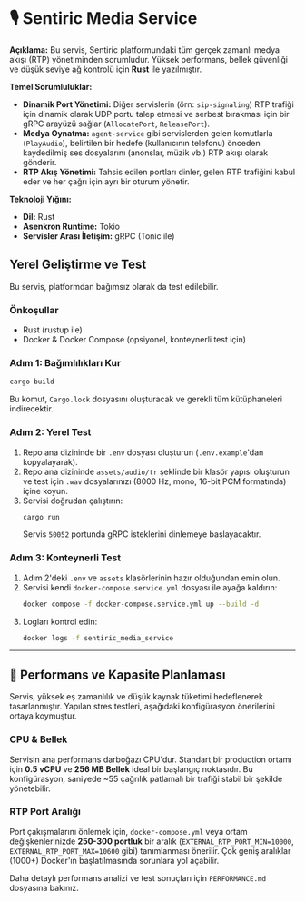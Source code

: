 # 🎙️ Sentiric Media Service

**Açıklama:** Bu servis, Sentiric platformundaki tüm gerçek zamanlı medya akışı (RTP) yönetiminden sorumludur. Yüksek performans, bellek güvenliği ve düşük seviye ağ kontrolü için **Rust** ile yazılmıştır.

**Temel Sorumluluklar:**
*   **Dinamik Port Yönetimi:** Diğer servislerin (örn: `sip-signaling`) RTP trafiği için dinamik olarak UDP portu talep etmesi ve serbest bırakması için bir gRPC arayüzü sağlar (`AllocatePort`, `ReleasePort`).
*   **Medya Oynatma:** `agent-service` gibi servislerden gelen komutlarla (`PlayAudio`), belirtilen bir hedefe (kullanıcının telefonu) önceden kaydedilmiş ses dosyalarını (anonslar, müzik vb.) RTP akışı olarak gönderir.
*   **RTP Akış Yönetimi:** Tahsis edilen portları dinler, gelen RTP trafiğini kabul eder ve her çağrı için ayrı bir oturum yönetir.

**Teknoloji Yığını:**
*   **Dil:** Rust
*   **Asenkron Runtime:** Tokio
*   **Servisler Arası İletişim:** gRPC (Tonic ile)

## Yerel Geliştirme ve Test

Bu servis, platformdan bağımsız olarak da test edilebilir.

### Önkoşullar
- Rust (rustup ile)
- Docker & Docker Compose (opsiyonel, konteynerli test için)

### Adım 1: Bağımlılıkları Kur
```bash
cargo build
```
Bu komut, `Cargo.lock` dosyasını oluşturacak ve gerekli tüm kütüphaneleri indirecektir.

### Adım 2: Yerel Test
1.  Repo ana dizininde bir `.env` dosyası oluşturun (`.env.example`'dan kopyalayarak).
2.  Repo ana dizininde `assets/audio/tr` şeklinde bir klasör yapısı oluşturun ve test için `.wav` dosyalarınızı (8000 Hz, mono, 16-bit PCM formatında) içine koyun.
3.  Servisi doğrudan çalıştırın:
    ```bash
    cargo run
    ```
    Servis `50052` portunda gRPC isteklerini dinlemeye başlayacaktır.

### Adım 3: Konteynerli Test
1.  Adım 2'deki `.env` ve `assets` klasörlerinin hazır olduğundan emin olun.
2.  Servisi kendi `docker-compose.service.yml` dosyası ile ayağa kaldırın:
    ```bash
    docker compose -f docker-compose.service.yml up --build -d
    ```
3.  Logları kontrol edin:
    ```bash
    docker logs -f sentiric_media_service
    ```
---

## 🚀 Performans ve Kapasite Planlaması

Servis, yüksek eş zamanlılık ve düşük kaynak tüketimi hedeflenerek tasarlanmıştır. Yapılan stres testleri, aşağıdaki konfigürasyon önerilerini ortaya koymuştur.

### CPU & Bellek
Servisin ana performans darboğazı CPU'dur. Standart bir production ortamı için **0.5 vCPU** ve **256 MB Bellek** ideal bir başlangıç noktasıdır. Bu konfigürasyon, saniyede ~55 çağrılık patlamalı bir trafiği stabil bir şekilde yönetebilir.

### RTP Port Aralığı
Port çakışmalarını önlemek için, `docker-compose.yml` veya ortam değişkenlerinizde **250-300 portluk** bir aralık (`EXTERNAL_RTP_PORT_MIN=10000`, `EXTERNAL_RTP_PORT_MAX=10600` gibi) tanımlanması önerilir. Çok geniş aralıklar (1000+) Docker'ın başlatılmasında sorunlara yol açabilir.

Daha detaylı performans analizi ve test sonuçları için `PERFORMANCE.md` dosyasına bakınız.